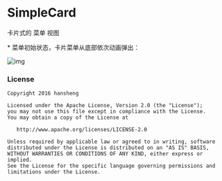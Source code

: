 # SimpleCard
卡片式的 菜单 视图

<p></p>
* 菜单初始状态，卡片菜单从底部依次动画弹出：

![img](https://github.com/fuqinwu/SimpleCard/blob/master/gif/simple.gif)


### License

```
Copyright 2016 hansheng

Licensed under the Apache License, Version 2.0 (the "License");
you may not use this file except in compliance with the License.
You may obtain a copy of the License at

   http://www.apache.org/licenses/LICENSE-2.0

Unless required by applicable law or agreed to in writing, software
distributed under the License is distributed on an "AS IS" BASIS,
WITHOUT WARRANTIES OR CONDITIONS OF ANY KIND, either express or implied.
See the License for the specific language governing permissions and
limitations under the License.
